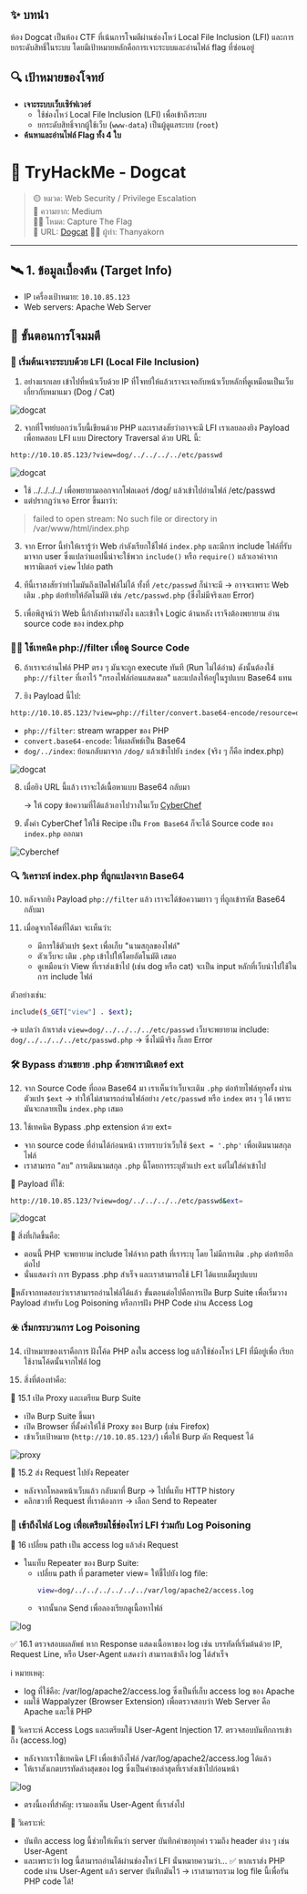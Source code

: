 ## ✨ บทนำ
ห้อง Dogcat เป็นห้อง CTF ที่เน้นการโจมตีผ่านช่องโหว่ Local File Inclusion (LFI) และการยกระดับสิทธิ์ในระบบ โดยมีเป้าหมายหลักคือการเจาะระบบและอ่านไฟล์ flag ที่ซ่อนอยู่

## 🔍 เป้าหมายของโจทย์
- **เจาะระบบเว็บเซิร์ฟเวอร์**
  - ใช้ช่องโหว่ Local File Inclusion (LFI) เพื่อเข้าถึงระบบ
  - ยกระดับสิทธิ์จากผู้ใช้เว็บ (`www-data`) เป็นผู้ดูแลระบบ (`root`)
- **ค้นหาและอ่านไฟล์ Flag ทั้ง 4 ใบ**

# 🧠 TryHackMe - Dogcat

> 🟡 หมวด: Web Security / Privilege Escalation  
> 🧩 ความยาก: Medium  
> 🕵️‍♂️ โหมด: Capture The Flag  
> 🔗 URL: [Dogcat](https://tryhackme.com/room/dogcat)
> 👨‍💻 ผู้ทำ: Thanyakorn

---

## 🛰️ 1. ข้อมูลเบื้องต้น (Target Info)
- IP เครื่องเป้าหมาย: `10.10.85.123`
- Web servers: Apache Web Server

## 🚀 ขั้นตอนการโจมมตี 

### 📌 เริ่มต้นเจาะระบบด้วย LFI (Local File Inclusion)

1. อย่างแรกเลย เข้าไปที่หน้าเว็บด้วย IP ที่โจทย์ให้แล้วเราจะเจอกับหน้าเว็บหลักที่ดูเหมือนเป็นเว็บเกี่ยวกับหมาแมว (Dog / Cat)

![dogcat](images/1.png)

2. จากที่โจทย์บอกว่าเว็บนี้เขียนด้วย PHP และเราสงสัยว่าอาจจะมี LFI เราเลยลองยิง Payload เพื่อทดสอบ LFI แบบ Directory Traversal ด้วย URL นี้:

```bash
http://10.10.85.123/?view=dog/../../../../etc/passwd
```

![dogcat](images/2.png)

- ใช้ ../../../../ เพื่อพยายามออกจากโฟลเดอร์ /dog/ แล้วเข้าไปอ่านไฟล์ /etc/passwd
- แต่ปรากฏว่าเจอ Error ขึ้นมาว่า:
> failed to open stream: No such file or directory in /var/www/html/index.php

3. จาก Error นี้ทำให้เรารู้ว่า Web กำลังเรียกใช้ไฟล์ `index.php` และมีการ include ไฟล์ที่รับมาจาก user
ซึ่งแปลว่าแอปนี้น่าจะใช้พวก `include()` หรือ `require()` แล้วเอาค่าจากพารามิเตอร์ `view` ไปต่อ path

4. ทีนี้เราสงสัยว่าทำไมมันถึงเปิดไฟล์ไม่ได้ ทั้งที่ `/etc/passwd` ก็น่าจะมี
→ อาจจะเพราะ Web เติม `.php` ต่อท้ายให้อัตโนมัติ เช่น `/etc/passwd.php` (ซึ่งไม่มีจริงเลย Error)

5. เพื่อพิสูจน์ว่า Web นี้กำลังทำงานยังไง และเข้าใจ Logic ด้านหลัง
เราจึงต้องพยายาม อ่าน source code ของ index.php

### 🕵️‍♂️ ใช้เทคนิค php://filter เพื่อดู Source Code

6. ถ้าเราจะอ่านไฟล์ PHP ตรง ๆ มันจะถูก execute ทันที (Run ไม่ได้อ่าน)
ดังนั้นต้องใช้ `php://filter` ที่เอาไว้ "กรองไฟล์ก่อนแสดงผล" และแปลงให้อยู่ในรูปแบบ Base64 แทน

7. ยิง Payload นี้ไป:

```bash
http://10.10.85.123/?view=php://filter/convert.base64-encode/resource=dog/../index
```

- `php://filter`: stream wrapper ของ PHP
- `convert.base64-encode`: ให้ผลลัพธ์เป็น Base64
- `dog/../index`: ย้อนกลับมาจาก `/dog/` แล้วเข้าไปยัง `index` (จริง ๆ ก็คือ index.php)

![dogcat](images/3.png)

8. เมื่อยิง URL นี้แล้ว เราจะได้เนื้อหาแบบ Base64 กลับมา

   → ให้ copy ข้อความที่ได้แล้วเอาไปวางในเว็บ [CyberChef](https://gchq.github.io/CyberChef/)

9. ตั้งค่า CyberChef ให้ใช้ Recipe เป็น `From Base64` ก็จะได้ Source code ของ `index.php` ออกมา

![Cyberchef](images/4.png)

### 🔍 วิเคราะห์ index.php ที่ถูกแปลงจาก Base64

10. หลังจากยิง Payload `php://filter` แล้ว เราจะได้ข้อความยาว ๆ ที่ถูกเข้ารหัส Base64 กลับมา

11. เมื่อดูจากโค้ดที่ได้มา จะเห็นว่า:
    - มีการใช้ตัวแปร `$ext` เพื่อเก็บ "นามสกุลของไฟล์"
    - ตัวเว็บจะ เติม `.php` เข้าไปให้โดยอัตโนมัติ เสมอ
    - ดูเหมือนว่า View ที่เราส่งเข้าไป (เช่น dog หรือ cat) จะเป็น input หลักที่เว็บนำไปใช้ในการ include ไฟล์
      
   ตัวอย่างเช่น:

```bash
include($_GET["view"] . $ext);
```
→ แปลว่า ถ้าเราส่ง `view=dog/../../../../etc/passwd` เว็บจะพยายาม include:
`dog/../../../../etc/passwd.php` → ซึ่งไม่มีจริง ก็เลย Error

### 🛠️ Bypass ส่วนขยาย .php ด้วยพารามิเตอร์ ext
  
12. จาก Source Code ที่ถอด Base64 มา เราเห็นว่าเว็บจะเติม `.php` ต่อท้ายไฟล์ทุกครั้ง ผ่านตัวแปร `$ext`
→ ทำให้ไม่สามารถอ่านไฟล์อย่าง `/etc/passwd` หรือ `index` ตรง ๆ ได้ เพราะมันจะกลายเป็น `index.php` เสมอ

13. ใช้เทคนิค Bypass .php extension ด้วย ext=
- จาก source code ที่อ่านได้ก่อนหน้า เราทราบว่าเว็บใช้ `$ext = '.php'` เพื่อเติมนามสกุลไฟล์
- เราสามารถ "ลบ" การเติมนามสกุล `.php` นี้โดยการระบุตัวแปร `ext` แต่ไม่ใส่ค่าเข้าไป

🔧 Payload ที่ใช้:

```bash
http://10.10.85.123/?view=dog/../../../../etc/passwd&ext=
```

![dogcat](images/5.png)

📌 สิ่งที่เกิดขึ้นคือ:

 - ตอนนี้ PHP จะพยายาม include ไฟล์จาก path ที่เราระบุ โดย ไม่มีการเติม `.php` ต่อท้ายอีกต่อไป
 - นั่นแสดงว่า การ Bypass .php สำเร็จ และเราสามารถใช้ LFI ได้แบบเต็มรูปแบบ

📍หลังจากทดสอบว่าเราสามารถอ่านไฟล์ได้แล้ว ขั้นตอนต่อไปคือการเปิด Burp Suite เพื่อเริ่มวาง Payload สำหรับ Log Poisoning หรือการฝัง PHP Code ผ่าน Access Log

### ☣️ เริ่มกระบวนการ Log Poisoning

14. เป้าหมายของเราคือการ ฝังโค้ด PHP ลงใน access log แล้วใช้ช่องโหว่ LFI ที่มีอยู่เพื่อ เรียกใช้งานโค้ดนั้นจากไฟล์ log

15. สิ่งที่ต้องทำคือ:

🔧 15.1 เปิด Proxy และเตรียม Burp Suite
- เปิด Burp Suite ขึ้นมา
- เปิด Browser ที่ตั้งค่าให้ใช้ Proxy ของ Burp (เช่น Firefox)
- เข้าเว็บเป้าหมาย (`http://10.10.85.123/`) เพื่อให้ Burp ดัก Request ได้

![proxy](images/6.png)

📩 15.2 ส่ง Request ไปยัง Repeater
- หลังจากโหลดหน้าเว็บแล้ว กลับมาที่ Burp → ไปที่แท็บ HTTP history
- คลิกขวาที่ Request ที่เราต้องการ → เลือก Send to Repeater

### 📂 เข้าถึงไฟล์ Log เพื่อเตรียมใช้ช่องโหว่ LFI ร่วมกับ Log Poisoning
🧪 16 เปลี่ยน path เป็น access log แล้วส่ง Request
- ในแท็บ Repeater ของ Burp Suite:
  - เปลี่ยน path ที่ parameter view= ให้ชี้ไปยัง log file:
    ```bash
    view=dog/../../../../../../var/log/apache2/access.log
    ```
   - จากนั้นกด Send เพื่อลองเรียกดูเนื้อหาไฟล์

![log](images/7.png)

✅ 16.1 ตรวจสอบผลลัพธ์
หาก Response แสดงเนื้อหาของ log เช่น บรรทัดที่เริ่มต้นด้วย IP, Request Line, หรือ User-Agent แสดงว่า สามารถเข้าถึง log ได้สำเร็จ

ℹ️ หมายเหตุ:
- log ที่ใช้คือ: /var/log/apache2/access.log ซึ่งเป็นที่เก็บ access log ของ Apache
- ผมใช้ Wappalyzer (Browser Extension) เพื่อตรวจสอบว่า Web Server คือ Apache และใช้ PHP

🧾 วิเคราะห์ Access Logs และเตรียมใช้ User-Agent Injection
17. ตรวจสอบบันทึกการเข้าถึง (access.log)
- หลังจากเราใช้เทคนิค LFI เพื่อเข้าถึงไฟล์ /var/log/apache2/access.log ได้แล้ว
- ให้เราสังเกตบรรทัดล่างสุดของ log ซึ่งเป็นคำขอล่าสุดที่เราส่งเข้าไปก่อนหน้า

![log](images/8.png)

- ตรงนี้เองที่สำคัญ: เรามองเห็น User-Agent ที่เราส่งไป

🧠 วิเคราะห์:
- บันทึก access log นี้ช่วยให้เห็นว่า server บันทึกคำขอทุกคำ รวมถึง header ต่าง ๆ เช่น User-Agent
- และเพราะว่า log นี้สามารถอ่านได้ผ่านช่องโหว่ LFI นั่นหมายความว่า...
✅ หากเราส่ง PHP code ผ่าน User-Agent แล้ว server บันทึกมันไว้ → เราสามารถรวม log file นี้เพื่อรัน PHP code ได้!

